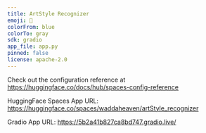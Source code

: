 ```yaml
---
title: ArtStyle Recognizer
emoji: 🚀
colorFrom: blue
colorTo: gray
sdk: gradio
app_file: app.py
pinned: false
license: apache-2.0
---
```


Check out the configuration reference at https://huggingface.co/docs/hub/spaces-config-reference


HuggingFace Spaces App URL: https://huggingface.co/spaces/waddaheaven/artStyle_recognizer

Gradio App URL: https://5b2a41b827ca8bd747.gradio.live/

